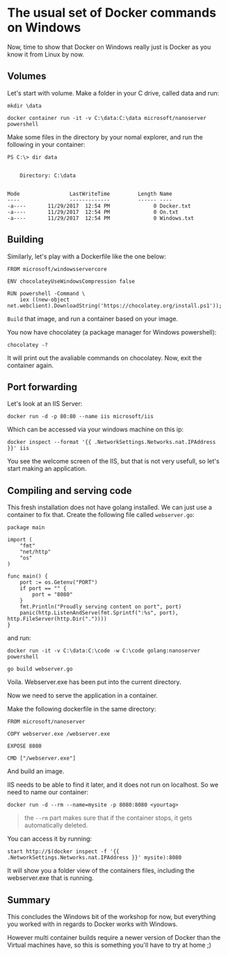 # The usual set of Docker commands on Windows

Now, time to show that Docker on Windows really just is Docker as you know it from Linux by now. 

## Volumes

Let's start with volume. Make a folder in your C drive, called data and run:  

```
mkdir \data

docker container run -it -v C:\data:C:\data microsoft/nanoserver powershell
```

Make some files in the directory by your nomal explorer, and run the following in your container:
```
PS C:\> dir data


    Directory: C:\data


Mode                LastWriteTime         Length Name
----                -------------         ------ ----
-a----       11/29/2017  12:54 PM              0 Docker.txt
-a----       11/29/2017  12:54 PM              0 On.txt
-a----       11/29/2017  12:54 PM              0 Windows.txt
```

## Building 

Similarly, let's play with a Dockerfile like the one below:
```
FROM microsoft/windowsservercore

ENV chocolateyUseWindowsCompression false

RUN powershell -Command \
    iex ((new-object net.webclient).DownloadString('https://chocolatey.org/install.ps1'));
```
`Build` that image, and run a container based on your image.

You now have chocolatey (a package manager for Windows powershell): 
```
chocolatey -?
``` 
It will print out the avaliable commands on chocolatey. Now, exit the container again.

## Port forwarding

Let's look at an IIS Server: 
```
docker run -d -p 80:80 --name iis microsoft/iis
```

Which can be accessed via your windows machine on this ip: 
```
docker inspect --format '{{ .NetworkSettings.Networks.nat.IPAddress }}' iis
```
You see the welcome screen of the IIS, but that is not very usefull, so let's start making an application.

## Compiling and serving code

This fresh installation does not have golang installed. We can just use a container to fix that. 
Create the following file called `webserver.go`: 

```
package main

import (
    "fmt"
    "net/http"
    "os"
)

func main() {
    port := os.Getenv("PORT")
    if port == "" {
        port = "8080"
    }
    fmt.Println("Proudly serving content on port", port)
    panic(http.ListenAndServe(fmt.Sprintf(":%s", port), http.FileServer(http.Dir("."))))
}
```
and run: 

```
docker run -it -v C:\data:C:\code -w C:\code golang:nanoserver powershell

go build webserver.go
```

Voila. Webserver.exe has been put into the current directory. 

Now we need to serve the application in a container.

Make the following dockerfile in the same directory: 
```
FROM microsoft/nanoserver

COPY webserver.exe /webserver.exe

EXPOSE 8080

CMD ["/webserver.exe"]
```
And build an image.

IIS needs to be able to find it later, and it does not run on localhost. So we need to name our container: 
```
docker run -d --rm --name=mysite -p 8080:8080 <yourtag>
```

> the `--rm` part makes sure that if the container stops, it gets automatically deleted.

You can access it by running: 
```
start http://$(docker inspect -f '{{ .NetworkSettings.Networks.nat.IPAddress }}' mysite):8080
```

It will show you a folder view of the containers files, including the webserver.exe that is running.

## Summary

This concludes the Windows bit of the workshop for now, but everything you worked with in regards to Docker works with Windows. 

However multi container builds require a newer version of Docker than the Virtual machines have, so this is something you'll have to try at home ;) 
